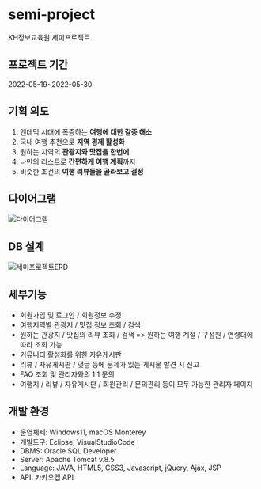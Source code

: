 # semi-project
KH정보교육원 세미프로젝트

## 프로젝트 기간
2022-05-19~2022-05-30

## 기획 의도

1.  엔데믹 시대에 폭증하는 **여행에 대한 갈증 해소**
2.  국내 여행 추천으로 **지역 경제 활성화**
3.  원하는 지역의 **관광지와 맛집을 한번에**
4.  나만의 리스트로 **간편하게 여행 계획**까지
5.  비슷한 조건의 **여행 리뷰들을 골라보고 결정**

## 다이어그램

![다이어그램](https://user-images.githubusercontent.com/41504334/182010132-140beb81-efb0-4482-bc6c-38309a00a277.jpg)

## DB 설계

![세미프로젝트ERD](https://user-images.githubusercontent.com/41504334/182010170-3f815c0f-92cc-42fd-ae94-7a56819a181e.png)

## 세부기능

- 회원가입 및 로그인 / 회원정보 수정
- 여행지역별 관광지 / 맛집 정보 조회 / 검색
- 원하는 관광지 / 맛집의 리뷰 조회 / 검색 => 원하는 여행 계절 / 구성원 / 연령대에 따라 조회 가능
- 커뮤니티 활성화를 위한 자유게시판
- 리뷰 / 자유게시판 / 댓글 등에 문제가 있는 게시물 발견 시 신고
- FAQ 조회 및 관리자와의 1:1 문의
- 여행지 / 리뷰 / 자유게시판 / 회원관리 / 문의관리 등이 모두 가능한 관리자 페이지

## 개발 환경

- 운영체제: Windows11, macOS Monterey
- 개발도구: Eclipse, VisualStudioCode
- DBMS: Oracle SQL Developer
- Server: Apache Tomcat v.8.5
- Language: JAVA, HTML5, CSS3, Javascript, jQuery, Ajax, JSP
- API: 카카오맵 API

